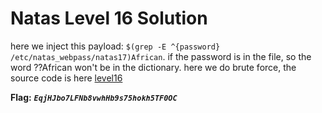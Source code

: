 # Natas Level 16 Solution

here we inject this payload: 
`$(grep -E ^{password} /etc/natas_webpass/natas17)African`.
if the password is in the file, so the word ??African won't be in the dictionary.
here we do brute force, the source code is here [level16](./scripts/level16.py)


**Flag:** ***`EqjHJbo7LFNb8vwhHb9s75hokh5TF0OC`*** 